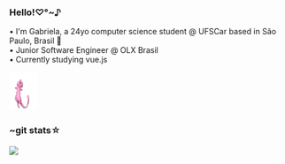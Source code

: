 ### Hello!♡°~♪ 
• I'm Gabriela, a 24yo computer science student @ UFSCar based in São Paulo, Brasil &#x1f490; \
• Junior Software Engineer @ OLX Brasil \
• Currently studying vue.js

<img src="https://raw.githubusercontent.com/gabrielaabergamo/gabrielaabergamo/main/mew.gif" width="50px" height="70px">

### ~git stats☆
<a href="https://github.com/gabrielaabergamo/gabrielaabergamo">
  <img align="center" src="https://github-readme-stats.vercel.app/api/top-langs/?username=gabrielaabergamo&layout=compact&theme=city_lights&langs_count=10" />
</a>

<!--
**gabrielaabergamo/gabrielaabergamo** is a ✨ _special_ ✨ repository because its `README.md` (this file) appears on your GitHub profile.

Here are some ideas to get you started:

- 🔭 I’m currently working on ...
- 🌱 I’m currently learning ...
- 👯 I’m looking to collaborate on ...
- 🤔 I’m looking for help with ...
- 💬 Ask me about ...
- 📫 How to reach me: ...
- 😄 Pronouns: ...
- ⚡ Fun fact: ...
-->
